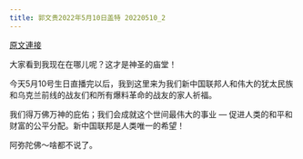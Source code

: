 ```yaml
---
title: 郭文贵2022年5月10日盖特 20220510_2
---
```


[原文連接](https://gnews.org/ThreadView/53481228)

大家看到我现在在哪儿呢？这才是神圣的庙堂！


今天5月10号生日直播完以后，我到这里来为我们新中国联邦人和伟大的犹太民族和乌克兰前线的战友们和所有爆料革命的战友的家人祈福。


我们得万佛万神的庇佑；我们会成就这个世间最伟大的事业 — 促进人类的和平和财富的公平分配。新中国联邦是人类唯一的希望！


阿弥陀佛～啥都不说了。
